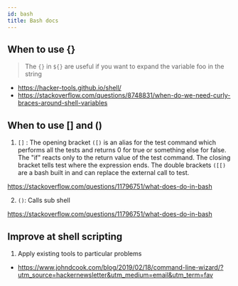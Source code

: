 ```yaml
---
id: bash
title: Bash docs
---
```


## When to use {}

> The `{}` in `${}` are useful if you want to expand the variable foo in the string

* <https://hacker-tools.github.io/shell/>
* <https://stackoverflow.com/questions/8748831/when-do-we-need-curly-braces-around-shell-variables>

## When to use [] and ()

1. `[]` : The opening bracket `([)` is an alias for the test command which performs all the tests and returns 0 for true or something else for false. The "if" reacts only to the return value of the test command. The closing bracket tells test where the expression ends. The double brackets `([[)` are a bash built in and can replace the external call to test.

<https://stackoverflow.com/questions/11796751/what-does-do-in-bash>

2. `()`: Calls sub shell

<https://stackoverflow.com/questions/11796751/what-does-do-in-bash>

## Improve at shell scripting

1. Apply existing tools to particular problems

* <https://www.johndcook.com/blog/2019/02/18/command-line-wizard/?utm_source=hackernewsletter&utm_medium=email&utm_term=fav>
